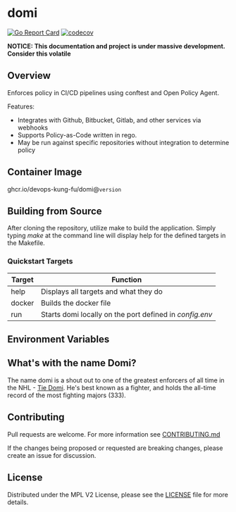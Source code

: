 # domi

[![Go Report Card](https://goreportcard.com/badge/github.com/devops-kung-fu/domi)](https://goreportcard.com/report/github.com/devops-kung-fu/domi) [![codecov](https://codecov.io/gh/devops-kung-fu/domi/branch/main/graph/badge.svg?token=R1TFX89WFQ)](https://codecov.io/gh/devops-kung-fu/domi)


__NOTICE: This documentation and project is under massive development. Consider this volatile__

## Overview

Enforces policy in CI/CD pipelines using conftest and Open Policy Agent.

Features:

* Integrates with Github, Bitbucket, Gitlab, and other services via webhooks
* Supports Policy-as-Code written in rego.
* May be run against specific repositories without integration to determine policy

## Container Image

ghcr.io/devops-kung-fu/domi@`version`

## Building from Source

After cloning the repository, utilize make to build the application.  Simply typing _make_ at the command line will display help for the defined targets in the Makefile.

### Quickstart Targets

| Target | Function                                                |
| ------ | ------------------------------------------------------- |
| help   | Displays all targets and what they do                   |
| docker | Builds the docker file                                  |
| run    | Starts domi locally on the port defined in _config.env_ |

## Environment Variables

## What's with the name Domi?

The name domi is a shout out to one of the greatest enforcers of all time in the NHL - [Tie Domi](https://en.wikipedia.org/wiki/Tie_Domi). He's best known as a fighter, and holds the all-time record of the most fighting majors (333).

## Contributing
Pull requests are welcome. For more information see [CONTRIBUTING.md](contributing.md)

If the changes being proposed or requested are breaking changes, please create an issue for discussion.

## License
Distributed under the MPL V2 License, please see the [LICENSE](LICENSE]) file for more details.